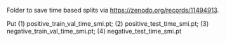 Folder to save time based splits via https://zenodo.org/records/11494913.

Put (1) positive_train_val_time_smi.pt; (2) positive_test_time_smi.pt; (3) negative_train_val_time_smi.pt; (4) negative_test_time_smi.pt

